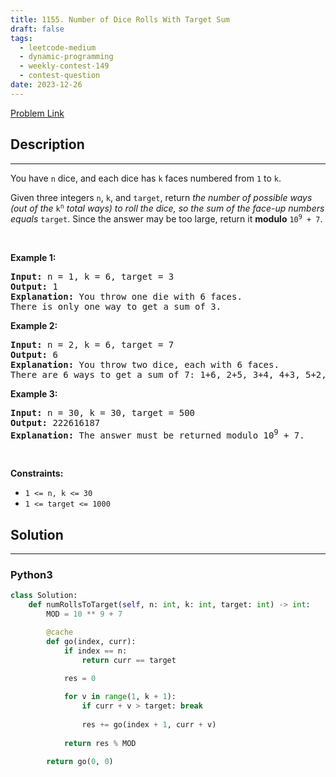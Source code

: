 ```yaml
---
title: 1155. Number of Dice Rolls With Target Sum
draft: false
tags: 
  - leetcode-medium
  - dynamic-programming
  - weekly-contest-149
  - contest-question
date: 2023-12-26
---
```


[Problem Link](https://leetcode.com/problems/number-of-dice-rolls-with-target-sum/)

## Description

---
<p>You have <code>n</code> dice, and each dice has <code>k</code> faces numbered from <code>1</code> to <code>k</code>.</p>

<p>Given three integers <code>n</code>, <code>k</code>, and <code>target</code>, return <em>the number of possible ways (out of the </em><code>k<sup>n</sup></code><em> total ways) </em><em>to roll the dice, so the sum of the face-up numbers equals </em><code>target</code>. Since the answer may be too large, return it <strong>modulo</strong> <code>10<sup>9</sup> + 7</code>.</p>

<p>&nbsp;</p>
<p><strong class="example">Example 1:</strong></p>

<pre>
<strong>Input:</strong> n = 1, k = 6, target = 3
<strong>Output:</strong> 1
<strong>Explanation:</strong> You throw one die with 6 faces.
There is only one way to get a sum of 3.
</pre>

<p><strong class="example">Example 2:</strong></p>

<pre>
<strong>Input:</strong> n = 2, k = 6, target = 7
<strong>Output:</strong> 6
<strong>Explanation:</strong> You throw two dice, each with 6 faces.
There are 6 ways to get a sum of 7: 1+6, 2+5, 3+4, 4+3, 5+2, 6+1.
</pre>

<p><strong class="example">Example 3:</strong></p>

<pre>
<strong>Input:</strong> n = 30, k = 30, target = 500
<strong>Output:</strong> 222616187
<strong>Explanation:</strong> The answer must be returned modulo 10<sup>9</sup> + 7.
</pre>

<p>&nbsp;</p>
<p><strong>Constraints:</strong></p>

<ul>
	<li><code>1 &lt;= n, k &lt;= 30</code></li>
	<li><code>1 &lt;= target &lt;= 1000</code></li>
</ul>


## Solution

---
### Python3
``` py title='number-of-dice-rolls-with-target-sum'
class Solution:
    def numRollsToTarget(self, n: int, k: int, target: int) -> int:
        MOD = 10 ** 9 + 7

        @cache
        def go(index, curr):
            if index == n:
                return curr == target
            
            res = 0

            for v in range(1, k + 1):
                if curr + v > target: break
                
                res += go(index + 1, curr + v)
            
            return res % MOD
        
        return go(0, 0)
```

